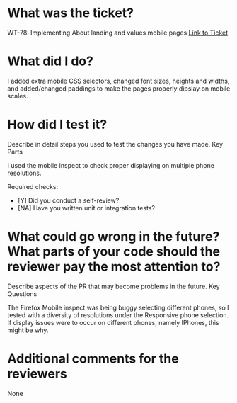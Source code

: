 # What was the ticket?

WT-78: Implementing About landing and values mobile pages
 [Link to Ticket](https://generatenu.atlassian.net/jira/software/projects/WT/boards/2?selectedIssue=WT-78)

# What did I do?

I added extra mobile CSS selectors, changed font sizes, heights and widths, and added/changed paddings to make the pages properly dipslay on mobile scales.

# How did I test it?

Describe in detail steps you used to test the changes you have made.
Key Parts

I used the mobile inspect to check proper displaying on multiple phone resolutions.

 Required checks:

- [Y] Did you conduct a self-review?
- [NA] Have you written unit or integration tests?

# What could go wrong in the future? What parts of your code should the reviewer pay the most attention to?

Describe aspects of the PR that may become problems in the future.
Key Questions

The Firefox Mobile inspect was being buggy selecting different phones, so I tested with a diversity of resolutions under the Responsive phone selection. If display issues were to occur on different phones, namely IPhones, this might be why.

# Additional comments for the reviewers

 None
